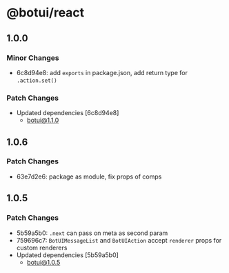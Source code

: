 # @botui/react

## 1.0.0

### Minor Changes

- 6c8d94e8: add `exports` in package.json, add return type for `.action.set()`

### Patch Changes

- Updated dependencies [6c8d94e8]
  - botui@1.1.0

## 1.0.6

### Patch Changes

- 63e7d2e6: package as module, fix props of comps

## 1.0.5

### Patch Changes

- 5b59a5b0: `.next` can pass on meta as second param
- 759696c7: `BotUIMessageList` and `BotUIAction` accept `renderer` props for custom renderers
- Updated dependencies [5b59a5b0]
  - botui@1.0.5
